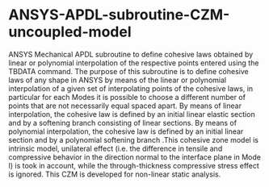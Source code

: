# ANSYS-APDL-subroutine-CZM-uncoupled-model
ANSYS Mechanical APDL subroutine to define cohesive laws obtained by linear or polynomial interpolation of the respective points entered using the TBDATA command. The purpose of this subroutine is to define cohesive laws of any shape in ANSYS by means of the linear or polynomial interpolation of a given set of interpolating points of the cohesive laws, in particular for each Modes it is possible to choose a different number of points that are not necessarily equal spaced apart. By means of linear interpolation, the cohesive law is defined by an initial linear elastic section and by a softening branch consisting of linear sections. By means of polynomial interpolation, the cohesive law is defined by an initial linear section and by a polynomial softening branch .This cohesive zone model is intrinsic model, unilateral effect (i.e. the difference in tensile and compressive behavior in the direction normal to the interface plane  in Mode I) is took in account, while the through-thickness compressive stress effect is ignored. This CZM is developed for non-linear static analysis. 
